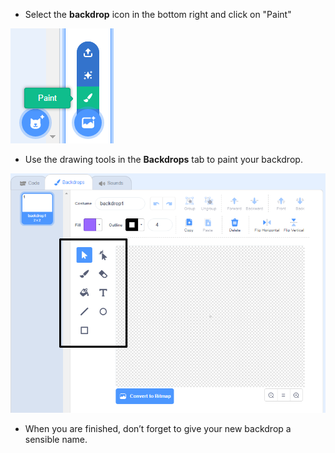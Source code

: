 + Select the **backdrop** icon in the bottom right and click on "Paint"

![paint new backdrop](images/paint_backdrop_icon.png)

+ Use the drawing tools in the **Backdrops** tab to paint your backdrop.

![drawing tools](images/paint_tools_annotated.png)

+ When you are finished, don’t forget to give your new backdrop a sensible name.
